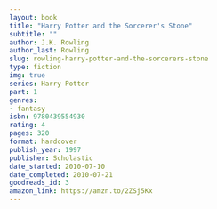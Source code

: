 ```yaml
---
layout: book
title: "Harry Potter and the Sorcerer's Stone"
subtitle: ""
author: J.K. Rowling
author_last: Rowling
slug: rowling-harry-potter-and-the-sorcerers-stone
type: fiction
img: true
series: Harry Potter
part: 1
genres:
- fantasy
isbn: 9780439554930
rating: 4
pages: 320
format: hardcover
publish_year: 1997
publisher: Scholastic
date_started: 2010-07-10
date_completed: 2010-07-21
goodreads_id: 3
amazon_link: https://amzn.to/2ZSj5Kx
---
```


